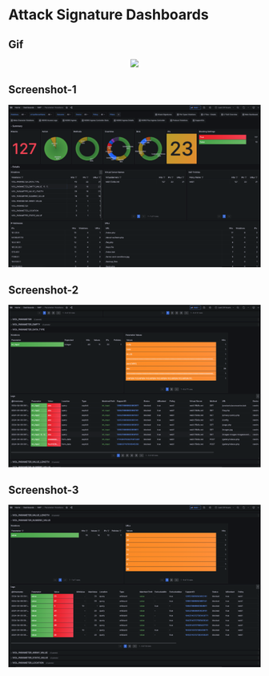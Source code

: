 # Attack Signature Dashboards

## Gif
<p align="center">
<img width="720" src="../images/param.gif"/>
</p>

## Screenshot-1
<p align="center">
<img width="720" src="../images/param-1.png"/>
</p>

## Screenshot-2
<p align="center">
<img width="720" src="../images/param-2.png"/>
</p>

## Screenshot-3
<p align="center">
<img width="720" src="../images/param-3.png"/>
</p>
